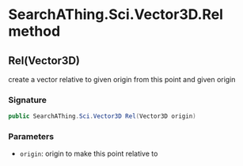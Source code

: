 # SearchAThing.Sci.Vector3D.Rel method
## Rel(Vector3D)
create a vector relative to given origin from this point and given origin

### Signature
```csharp
public SearchAThing.Sci.Vector3D Rel(Vector3D origin)
```
### Parameters
- `origin`: origin to make this point relative to

